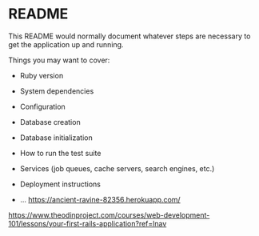 # README

This README would normally document whatever steps are necessary to get the
application up and running.

Things you may want to cover:

* Ruby version

* System dependencies

* Configuration

* Database creation

* Database initialization

* How to run the test suite

* Services (job queues, cache servers, search engines, etc.)

* Deployment instructions

* ...
https://ancient-ravine-82356.herokuapp.com/


https://www.theodinproject.com/courses/web-development-101/lessons/your-first-rails-application?ref=lnav
